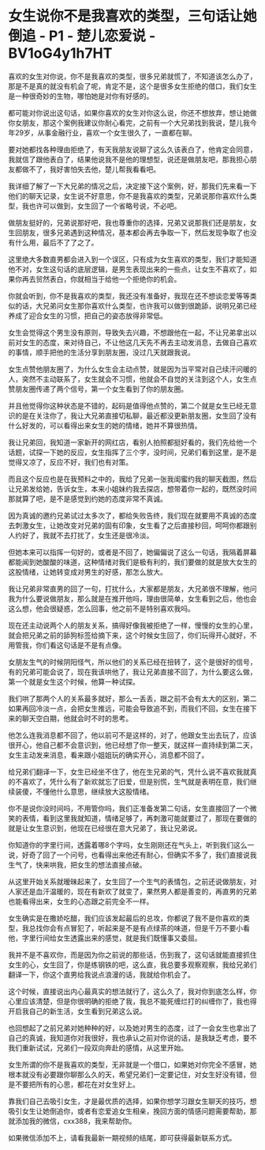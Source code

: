 # 女生说你不是我喜欢的类型，三句话让她倒追 - P1 - 楚儿恋爱说 - BV1oG4y1h7HT

喜欢的女生对你说，你不是我喜欢的类型，很多兄弟就慌了，不知道该怎么办了，那是不是真的就没有机会了呢，肯定不是，这个是很多女生拒绝的借口，我们女生是一种很奇妙的生物，哪怕她是对你有好感的。

都可能对你说出这句话，如果你喜欢的女生对你这么说，你还不想放弃，想让她做你女朋友，那这个案例我建议你耐心看完，之前有一个大兄弟找到我说，楚儿我今年29岁，从事金融行业，喜欢一个女生很久了，一直都在聊。

要对她都找各种理由拒绝了，有天我朋友说聊了这么久该表白了，他肯定会同意，我就信了跟他表白了，结果他说我不是他的理想型，说还是做朋友吧，那我担心朋友都做不了，我好害怕失去他，楚儿帮我看看吧。

我详细了解了一下大兄弟的情况之后，决定接下这个案例，好，那我们先来看一下他们的聊天记录，女生说不好意思，你不是我喜欢的类型，兄弟说那你喜欢什么类型，我也许可以做到，女生回了一个省略号说，不必吧。

做朋友挺好的，兄弟说那好吧，我也尊重你的选择，兄弟又说那我们还是朋友，女生回朋友，很多兄弟遇到这种情况，基本都会再去争取一下，然后发现争取了也没有什么用，最后不了了之了。

这里绝大多数直男都会进入到一个误区，只有成为女生喜欢的类型，我们才能知道他不对，女生这句话的底层逻辑，是男生表现出来的一些点，让女生不喜欢了，如果你再去贸然表白，你就相当于给他一个拒绝你的机会。

你就会听到，你不是我喜欢的类型，我还没有准备好，我现在还不想谈恋爱等等类似的话，大兄弟问女生那你喜欢什么类型，也许我可以做到很跪舔，说明兄弟已经养成了迎合女生的习惯，把自己的姿态放得非常低。

女生会觉得这个男生没有原则，导致失去兴趣，不想跟他在一起，不让兄弟拿出以前对女生的态度，来对待自己，不让他这几天先不再去主动发消息，去做自己喜欢的事情，顺手把他的生活分享到朋友圈，没过几天就跟我说。

女生点赞他朋友圈了，为什么女生会主动点赞，就是因为当平常对自己续汗问暖的人，突然不主动联系了，女生就会不习惯，他就会不自觉的关注到这个人，女生点赞朋友圈传递了两个信号，第一个女生看到了你的朋友圈。

并且他觉得你这种状态是不错的，起码是值得他点赞的，第二个就是女生已经无意识的是在关注你了，我让大兄弟直接切私聊，最近都没更新朋友圈，女生回了没有什么好发的，可以看得出来女生的她的情绪，她并不算很热情。

我让兄弟回，我知道一家新开的网红店，看别人拍照都挺好看的，我们先给他一个话题，试探一下她的反应，女生指挥了三个字，没时间，兄弟们看到这里，是不是觉得又凉了，反应不好，我们也有对策。

而且这个反应也是在我预料之中的，我给了兄弟一张我闺蜜约我的聊天截图，然后让兄弟发给她，告诉女生，本来小姐妹约我去探店，想带着你一起的，既然没时间那就算了吧，是不是感觉到约她的态度非常不真诚。

因为真诚的邀约兄弟试过太多次了，都给失败告终，我们现在就要用不真诚的态度去刺激女生，让她改变对兄弟的固有印象，女生看了之后直接秒回，呵呵你都跟别人约好了，我就不去打扰了，女生还是很冷淡。

但她本来可以指挥一句好的，或者是不回了，她偏偏说了这么一句话，我隔着屏幕都能闻到她酸酸的味道，这种情绪对我们是极有利的，我们要做的就是放大女生的这股情绪，让她转变成对男生的好感，那怎么放大。

我让兄弟非常直男的回了一句，打扰什么，大家都是朋友，大兄弟很不理解，他问我为什么要说做朋友，那么就是在推开他吗，理由很简单，女生看到之后，他也会这么想，他会很疑惑，怎么回事，他之前不是特别喜欢我吗。

现在还主动说两个人的朋友关系，搞得好像我被拒绝了一样，慢慢的女生的心里，就会把兄弟之前的舔狗标签给摘下来，这个时候女生回了，你们玩得开心就好，不用管我，你们看这句话是不是有点像。

女朋友生气的时候阴阳怪气，所以他们的关系已经在扭转了，这个是很好的信号，有的兄弟可能会说了，现在我该哄他了，我让兄弟直接不回了，为什么要这么做，第一个就是女生这个时候，他算一种试探。

我们哄了那两个人的关系最多就好，那么一丢丢，跟之前不会有太大的区别，第二如果再回冷淡一点，会把女生推远，可能会导致追不到，而我们不回，女生在接下来的聊天空白期，他就会时不时的思考。

他怎么连我消息都不回了，他以前可不是这样的，对了，他跟女生出去玩了，应该很开心，他自己都不会意识到，他已经想了你一整天，就这样一直持续到第二天，女生主动发来消息，看来跟小姐姐玩的确实开心，消息都不回了。

给兄弟们翻译一下，女生已经坐不住了，他在生兄弟的气，凭什么说不喜欢我就真的不喜欢了，凭什么有了新欢就忘了旧爱，但是别慌，生气就是表明在意，我们继续装傻，不懂他什么意思，继续放大这股情绪。

你不是说你没时间吗，不用管你吗，我们正准备发第二句话，女生直接回了一个微笑的表情，看到这里我就知道，情绪足够了，再刺激可能就要过了，那现在要做的就是让女生意识到，他现在已经很在意大兄弟了，我让兄弟说。

你知道你的字里行间，透露着哪8个字吗，女生刚刚还在气头上，听到我们这么一说，好奇了回了一个问号，也看得出来他还有耐心，但确实不多了，我们直接说我生气了，快来哄我，把女生的想法直接点破。

从这里开始关系就暧昧起来了，女生回了一个生气的表情包，之前还说做朋友，对人家还是血汗温暖的，现在有新欢了就变了，果然男人都是善变的，再直男的兄弟也能看得出来，女生的心态跟之前完全不一样。

女生确实是在撒娇吃醋，我们应该发起最后的总攻，你都说了我不是你喜欢的类型，我总找你会有点冒犯了，听起来是不是有点绿茶的味道，但是千万不要小看他，字里行间给女生透露出来的感觉，就是我们既懂事又委屈。

我并不是不喜欢你，而是因为你之前说的那些话，伤到我了，这句话就能直接抓住女生的心，女生回了，你是练钢铁的吧，这么直，我总要多观察观察，我给兄弟们翻译一下，你这个直男给我说点浪漫的话，我就给你机会了。

这个时候，直接说出内心最真实的想法就行了，这么久了，我对你到底怎么样，你心里应该清楚，但是你很明确的拒绝了我，我总不能死缠烂打的纠缠你了，我也得开启我自己的新生活，女生看到兄弟这么说。

也回想起了之前兄弟对她种种的好，以及她对男生的态度，过了一会女生也拿出了自己的真诚，我知道你对我很好，我也承认之前对你说的话，是我缺乏考虑，要不我们重新试试，兄弟们一段双向奔赴的感情，从这里开始。

女生所谓的你不是我喜欢的类型，无非就是一个借口，如果她对你完全不感冒，她根本就没有必要跟你聊那么久的天，希望兄弟们一定要记住，对女生好没有错，但是不要把所有的心思，都花在对女生好上。

靠我们自己去吸引女生，才是最优质的选择，如果你想学习跟女生聊天的技巧，想吸引女生让她倒追你，或者有恋爱追女生相亲，挽回方面的情感问题需要帮助，那就添加我的微信，cxx388，我来帮助你。

如果微信添加不上，请看我最新一期视频的结尾，即可获得最新联系方式。